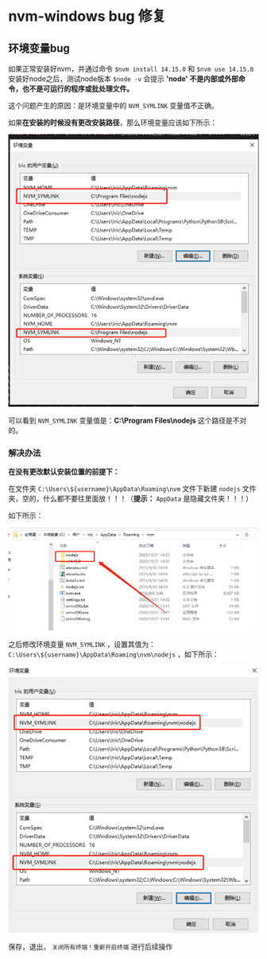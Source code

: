 # nvm-windows bug 修复

## 环境变量bug

如果正常安装好nvm，并通过命令 `$nvm install 14.15.0` 和 `$nvm use 14.15.0` 安装好node之后，测试node版本 `$node -v` 会提示 **'node' 不是内部或外部命令，也不是可运行的程序或批处理文件。**

这个问题产生的原因：是环境变量中的 `NVM_SYMLINK` 变量值不正确。

如果**在安装的时候没有更改安装路径**，那么环境变量应该如下所示：

![环境变量bug](assets/images/环境变量bug.png)

可以看到 `NVM_SYMLINK` 变量值是：**C:\Program Files\nodejs** 这个路径是不对的。

### 解决办法

**在没有更改默认安装位置的前提下：**

在文件夹 `C:\Users\${username}\AppData\Roaming\nvm` 文件下新建 `nodejs` 文件夹，空的，什么都不要往里面放！！！（**提示：** `AppData` 是隐藏文件夹！！！）

如下所示：

![nvm-syslink文件夹修复](assets/images/nvm-syslink文件夹修复.png)

之后修改环境变量 `NVM_SYMLINK` ，设置其值为： `C:\Users\${username}\AppData\Roaming\nvm\nodejs` ，如下所示：

![环境变量bug修复](assets/images/环境变量bug修复.png)

保存，退出， `关闭所有终端！重新开启终端` 进行后续操作
